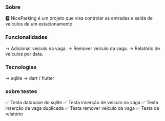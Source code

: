 ### Sobre

:parking: NiceParking é um projeto que visa controlar as entradas e saida de veículos de um estacionamento.
### Funcionalidades 

→ Adicionar veículo na vaga.
→ Remover veículo da vaga.
→ Relatório de veículos por data.
### Tecnologias

→ sqlite
→ dart / flutter
### sobre testes

:white_check_mark: Testa database do sqlite
:white_check_mark: Testa inserção de veiculo na vaga
:white_check_mark: Testa inserção de vaga duplicada
:white_check_mark: Testa remover veiculo da vaga
:white_check_mark: Testa de relatório

